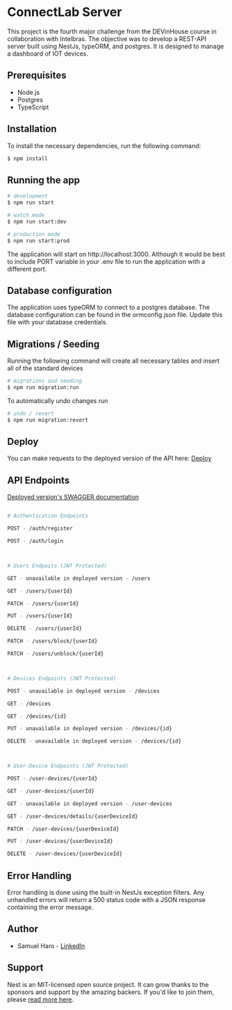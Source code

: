 # ConnectLab Server

This project is the fourth major challenge from the DEVinHouse course in collaboration with Intelbras. The objective was to develop a REST-API server built using NestJs, typeORM, and postgres. It is designed to manage a dashboard of IOT devices.

## Prerequisites

- Node.js
- Postgres
- TypeScript

## Installation

To install the necessary dependencies, run the following command:

```bash
$ npm install
```

## Running the app

```bash
# development
$ npm run start

# watch mode
$ npm run start:dev

# production mode
$ npm run start:prod
```

The application will start on http://localhost:3000.
Although it would be best to include PORT variable in your .env file to run the application with a different port.

## Database configuration

The application uses typeORM to connect to a postgres database. The database configuration can be found in the ormconfig.json file. Update this file with your database credentials.

## Migrations / Seeding

Running the following command will create all necessary tables and insert all of the standard devices

```bash
# migrations and seeding
$ npm run migration:run
```

To automatically undo changes run

```bash
# undo / revert
$ npm run migration:revert
```

## Deploy

You can make requests to the deployed version of the API here: [Deploy](https://connectlab.up.railway.app)

## API Endpoints

[Deployed version's SWAGGER documentation](https://connectlab.up.railway.app/api)

```bash

# Authentication Endpoints

POST - /auth/register

POST - /auth/login



# Users Endpoits (JWT Protected)

GET - unavailable in deployed version - /users

GET - /users/{userId}

PATCH - /users/{userId}

PUT - /users/{userId}

DELETE - /users/{userId}

PATCH - /users/block/{userId}

PATCH - /users/unblock/{userId}



# Devices Endpoints (JWT Protected)

POST - unavailable in deployed version - /devices

GET - /devices

GET - /devices/{id}

PUT - unavailable in deployed version - /devices/{id}

DELETE - unavailable in deployed version - /devices/{id}



# User-Device Endpoints (JWT Protected)

POST - /user-devices/{userId}

GET - /user-devices/{userId}

GET - unavailable in deployed version - /user-devices

GET - /user-devices/details/{userDeviceId}

PATCH - /user-devices/{userDeviceId}

PUT - /user-devices/{userDeviceId}

DELETE - /user-devices/{userDeviceId}

```

## Error Handling

Error handling is done using the built-in NestJs exception filters. Any unhandled errors will return a 500 status code with a JSON response containing the error message.

## Author

- Samuel Haro - [LinkedIn](https://www.linkedin.com/in/samuel-haro-b14551236/)

## Support

Nest is an MIT-licensed open source project. It can grow thanks to the sponsors and support by the amazing backers. If you'd like to join them, please [read more here](https://docs.nestjs.com/support).
